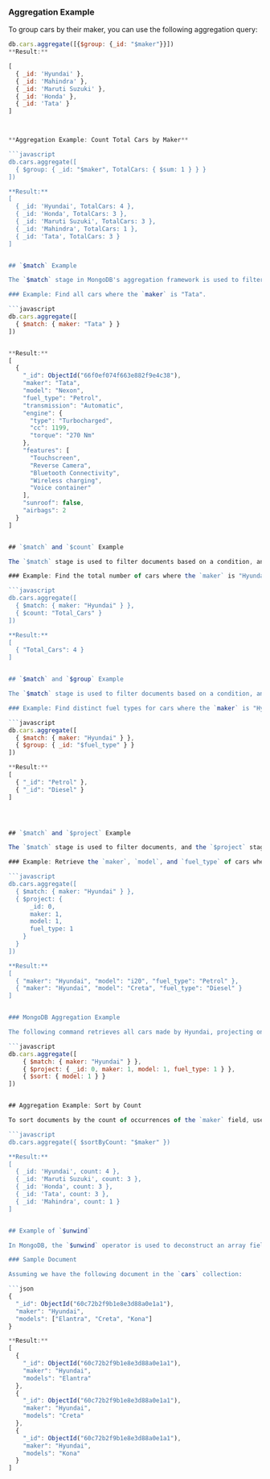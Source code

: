 
 ### Aggregation Example

To group cars by their maker, you can use the following aggregation query:

```javascript
db.cars.aggregate([{$group: {_id: "$maker"}}])
**Result:**

[
  { _id: 'Hyundai' },
  { _id: 'Mahindra' },
  { _id: 'Maruti Suzuki' },
  { _id: 'Honda' },
  { _id: 'Tata' }
]



**Aggregation Example: Count Total Cars by Maker**

```javascript
db.cars.aggregate([
  { $group: { _id: "$maker", TotalCars: { $sum: 1 } } }
])

**Result:**
[
  { _id: 'Hyundai', TotalCars: 4 },
  { _id: 'Honda', TotalCars: 3 },
  { _id: 'Maruti Suzuki', TotalCars: 3 },
  { _id: 'Mahindra', TotalCars: 1 },
  { _id: 'Tata', TotalCars: 3 }
]


## `$match` Example

The `$match` stage in MongoDB's aggregation framework is used to filter documents that match specific criteria. It's similar to a query, where only the documents that fulfill the given condition are passed to the next stage of the aggregation pipeline.

### Example: Find all cars where the `maker` is "Tata".

```javascript
db.cars.aggregate([
  { $match: { maker: "Tata" } }
])


**Result:**
[
  {
    "_id": ObjectId("66f0ef074f663e882f9e4c38"),
    "maker": "Tata",
    "model": "Nexon",
    "fuel_type": "Petrol",
    "transmission": "Automatic",
    "engine": {
      "type": "Turbocharged",
      "cc": 1199,
      "torque": "270 Nm"
    },
    "features": [
      "Touchscreen",
      "Reverse Camera",
      "Bluetooth Connectivity",
      "Wireless charging",
      "Voice container"
    ],
    "sunroof": false,
    "airbags": 2
  }
]


## `$match` and `$count` Example

The `$match` stage is used to filter documents based on a condition, and the `$count` stage is used to count the number of documents that pass through the previous stages of the aggregation pipeline.

### Example: Find the total number of cars where the `maker` is "Hyundai".

```javascript
db.cars.aggregate([
  { $match: { maker: "Hyundai" } },
  { $count: "Total_Cars" }
])

**Result:**
[
  { "Total_Cars": 4 }
]


## `$match` and `$group` Example

The `$match` stage is used to filter documents based on a condition, and the `$group` stage is used to group documents by a specified field.

### Example: Find distinct fuel types for cars where the `maker` is "Hyundai".

```javascript
db.cars.aggregate([
  { $match: { maker: "Hyundai" } },
  { $group: { _id: "$fuel_type" } }
])

**Result:**
[
  { "_id": "Petrol" },
  { "_id": "Diesel" }
]




## `$match` and `$project` Example

The `$match` stage is used to filter documents, and the `$project` stage is used to reshape documents, allowing you to include or exclude specific fields.

### Example: Retrieve the `maker`, `model`, and `fuel_type` of cars where the `maker` is "Hyundai".

```javascript
db.cars.aggregate([
  { $match: { maker: "Hyundai" } },
  { $project: {
      _id: 0,
      maker: 1,
      model: 1,
      fuel_type: 1
    }
  }
])

**Result:**
[
  { "maker": "Hyundai", "model": "i20", "fuel_type": "Petrol" },
  { "maker": "Hyundai", "model": "Creta", "fuel_type": "Diesel" }
]


### MongoDB Aggregation Example

The following command retrieves all cars made by Hyundai, projecting only the maker, model, and fuel type fields, and sorts the results by model name in ascending order:

```javascript
db.cars.aggregate([
    { $match: { maker: "Hyundai" } },
    { $project: { _id: 0, maker: 1, model: 1, fuel_type: 1 } },
    { $sort: { model: 1 } }
])


## Aggregation Example: Sort by Count

To sort documents by the count of occurrences of the `maker` field, use the following aggregation command:

```javascript
db.cars.aggregate({ $sortByCount: "$maker" })

**Result:**
[
  { _id: 'Hyundai', count: 4 },
  { _id: 'Maruti Suzuki', count: 3 },
  { _id: 'Honda', count: 3 },
  { _id: 'Tata', count: 3 },
  { _id: 'Mahindra', count: 1 }
]


## Example of `$unwind`

In MongoDB, the `$unwind` operator is used to deconstruct an array field from the input documents to output a document for each element. This is particularly useful when you want to transform a document with an array into multiple documents, each containing a single element from the array.

### Sample Document

Assuming we have the following document in the `cars` collection:

```json
{
  "_id": ObjectId("60c72b2f9b1e8e3d88a0e1a1"),
  "maker": "Hyundai",
  "models": ["Elantra", "Creta", "Kona"]
}

**Result:**
[
  {
    "_id": ObjectId("60c72b2f9b1e8e3d88a0e1a1"),
    "maker": "Hyundai",
    "models": "Elantra"
  },
  {
    "_id": ObjectId("60c72b2f9b1e8e3d88a0e1a1"),
    "maker": "Hyundai",
    "models": "Creta"
  },
  {
    "_id": ObjectId("60c72b2f9b1e8e3d88a0e1a1"),
    "maker": "Hyundai",
    "models": "Kona"
  }
]
